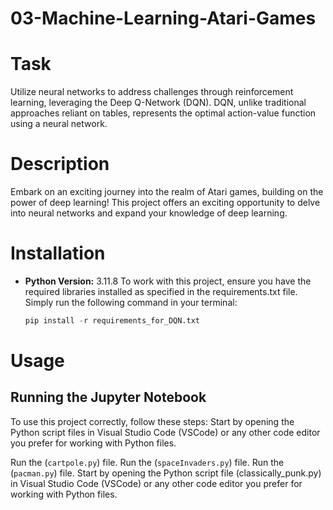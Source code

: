 # 03-Machine-Learning-Atari-Games
# Task
Utilize neural networks to address challenges through reinforcement learning, leveraging the Deep Q-Network (DQN). DQN, unlike traditional approaches reliant on tables, represents the optimal action-value function using a neural network.

# Description
Embark on an exciting journey into the realm of Atari games, building on the power of deep learning! This project offers an exciting opportunity to delve into neural networks and expand your knowledge of deep learning. 


# Installation
- **Python Version:** 3.11.8
To work with this project, ensure you have the required libraries installed as specified in the requirements.txt file. Simply run the following command in your terminal:
   ```python
   pip install -r requirements_for_DQN.txt
   ```

# Usage
## Running the Jupyter Notebook
To use this project correctly, follow these steps:
Start by opening the Python script files in Visual Studio Code (VSCode) or any other code editor you prefer for working with Python files.

Run the (`cartpole.py`) file.
Run the (`spaceInvaders.py`) file.
Run the (`pacman.py`) file.
Start by opening the Python script file (classically_punk.py) in Visual Studio Code (VSCode) or any other code editor you prefer for working with Python files.
